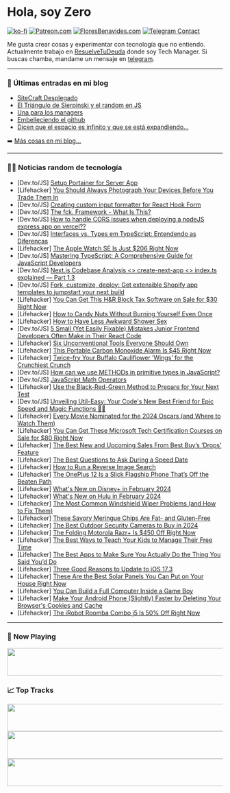 # Hola, soy Zero

[![ko-fi](https://ko-fi.com/img/githubbutton_sm.svg)](https://ko-fi.com/J3J4N0LUK)
[![Patreon.com](https://img.shields.io/endpoint.svg?url=https%3A%2F%2Fshieldsio-patreon.vercel.app%2Fapi%3Fusername%3Dzerodragon%26type%3Dpatrons&style=for-the-badge)](https://patreon.com/zerodragon)
[![FloresBenavides.com](https://img.shields.io/website?down_message=oops&label=MiBlog&style=for-the-badge&up_message=online&url=https%3A%2F%2Ffloresbenavides.com)](https://floresbenavides.com)
[![Telegram Contact](https://img.shields.io/badge/escr%C3%ADbeme-ZeroDragon-%2326A5E4?style=for-the-badge&logo=telegram)](https://t.me/zerodragon)

Me gusta crear cosas y experimentar con tecnología que no entiendo.
Actualmente trabajo en [ResuelveTuDeuda](http://github.com/resuelve) donde soy Tech Manager.
Si buscas chamba, mandame un mensaje en [telegram](https://t.me/zerodragon).

---

### 📕 Últimas entradas en mi blog
<!-- BLOG-POST-LIST:START -->
- [SiteCraft Desplegado](https://floresbenavides.com/sitecraft-desplegado/)
- [El Triángulo de Sierpinski y el random en JS](https://floresbenavides.com/el-triangulo-de-sierpinski-y-el-random-en-js/)
- [Una para los managers](https://floresbenavides.com/una-para-los-managers/)
- [Embelleciendo el github](https://floresbenavides.com/embelleciendo-el-github/)
- [Dicen que el espacio es infinito y que se está expandiendo…](https://floresbenavides.com/dicen-que-el-espacio-es-infinito-y-que-se-esta-expandiendo/)
<!-- BLOG-POST-LIST:END -->

➡️ [Más cosas en mi blog...](https://floresbenavides.com)

---

### 👨‍💻 Noticias random de tecnología
<!-- TECH-POSTS:START -->
- [Dev.to/JS] [Setup Portainer for Server App](https://dev.to/akbarnafisa/setup-portainer-for-server-app-4bh9)
- [Lifehacker] [You Should Always Photograph Your Devices Before You Trade Them In](https://lifehacker.com/tech/photograph-devices-before-you-trade-them-in)
- [Dev.to/JS] [Creating custom input formatter for React Hook Form](https://dev.to/eliasjnior/creating-custom-input-formatter-for-react-hook-form-47al)
- [Dev.to/JS] [The fck. Framework - What Is This?](https://dev.to/streetcommunityprogrammer/the-fck-framework-what-is-this-5bbi)
- [Dev.to/JS] [How to handle CORS issues when deploying a nodeJS express app on vercel??](https://dev.to/kartikeykjjaiswal/how-to-handle-cors-issues-when-deploying-a-nodejs-express-app-on-vercel-10kh)
- [Dev.to/JS] [Interfaces vs. Types em TypeScript: Entendendo as Diferenças](https://dev.to/vitorrios1001/interfaces-vs-types-em-typescript-entendendo-as-diferencas-2h73)
- [Lifehacker] [The Apple Watch SE Is Just $206 Right Now](https://lifehacker.com/tech/best-apple-watch-se-deal)
- [Dev.to/JS] [Mastering TypeScript: A Comprehensive Guide for JavaScript Developers](https://dev.to/bartzalewski/mastering-typescript-a-comprehensive-guide-for-javascript-developers-3opm)
- [Dev.to/JS] [Next.js Codebase Analysis &lt;&gt; create-next-app &lt;&gt; index.ts explained — Part 1.3](https://dev.to/ramunarasinga/nextjs-codebase-analysis-create-next-app-indexts-explained-part-13-5a37)
- [Dev.to/JS] [Fork, customize, deploy: Get extensible Shopify app templates to jumpstart your next build](https://dev.to/gadgetdev/fork-customize-deploy-get-extensible-shopify-app-templates-to-jumpstart-your-next-build-36kh)
- [Lifehacker] [You Can Get This H&amp;R Block Tax Software on Sale for $30 Right Now](https://lifehacker.com/money/hr-block-tax-software-sale)
- [Lifehacker] [How to Candy Nuts Without Burning Yourself Even Once](https://lifehacker.com/how-to-candy-nuts-without-burning-yourself-even-once-1849744499)
- [Lifehacker] [How to Have Less Awkward Shower Sex](https://lifehacker.com/relationships/how-to-have-less-awkward-shower-sex)
- [Dev.to/JS] [5 Small &lpar;Yet Easily Fixable&rpar; Mistakes Junior Frontend Developers Often Make in Their React Code](https://dev.to/_ndeyefatoudiop/5-small-yet-easily-fixable-mistakes-junior-frontend-developers-often-make-in-their-react-code-2bjn)
- [Lifehacker] [Six Unconventional Tools Everyone Should Own](https://lifehacker.com/home/unconventional-tools-worth-owning)
- [Lifehacker] [This Portable Carbon Monoxide Alarm Is $45 Right Now](https://lifehacker.com/home/portable-carbon-monoxide-alarm-sale)
- [Lifehacker] [Twice-fry Your Buffalo Cauliflower ‘Wings’ for the Crunchiest Crunch](https://lifehacker.com/food-drink/best-twice-fried-buffalo-cauliflower-wings-recipe)
- [Dev.to/JS] [How can we use METHODs in primitive types in JavaScript?](https://dev.to/kantakshay/how-can-we-use-methods-in-primitive-types-in-javascript-5c05)
- [Dev.to/JS] [JavaScript Math Operators](https://dev.to/joanayebola/javascript-math-operators-99m)
- [Lifehacker] [Use the Black-Red-Green Method to Prepare for Your Next Test](https://lifehacker.com/family/black-red-green-method-to-study)
- [Dev.to/JS] [Unveiling Util-Easy: Your Code&#39;s New Best Friend for Epic Speed and Magic Functions 🚀✨](https://dev.to/sanjaiyan_dev/unveiling-util-easy-your-codes-new-best-friend-for-epic-speed-and-magic-functions-340e)
- [Lifehacker] [Every Movie Nominated for the 2024 Oscars &lpar;and Where to Watch Them&rpar;](https://lifehacker.com/entertainment/where-to-stream-2024-oscar-nominees)
- [Lifehacker] [You Can Get These Microsoft Tech Certification Courses on Sale for $80 Right Now](https://lifehacker.com/work/microsoft-certification-training-bundle-sale)
- [Lifehacker] [The Best New and Upcoming Sales From Best Buy’s ‘Drops’ Feature](https://lifehacker.com/tech/best-buy-drops)
- [Lifehacker] [The Best Questions to Ask During a Speed Date](https://lifehacker.com/relationships/best-speed-dating-questions)
- [Lifehacker] [How to Run a Reverse Image Search](https://lifehacker.com/tech/how-to-run-a-reverse-image-search)
- [Lifehacker] [The OnePlus 12 Is a Slick Flagship Phone That’s Off the Beaten Path](https://lifehacker.com/tech/oneplus-12-review-a-slick-flagship-phone-thats-off-the-beaten-path)
- [Lifehacker] [What&#39;s New on Disney+ in February 2024](https://lifehacker.com/entertainment/whats-new-on-disney-in-february-2024)
- [Lifehacker] [What&#39;s New on Hulu in February 2024](https://lifehacker.com/entertainment/whats-new-on-hulu-in-february-2024)
- [Lifehacker] [The Most Common Windshield Wiper Problems &lpar;and How to Fix Them&rpar;](https://lifehacker.com/travel/most-common-windshield-wiper-problems-and-how-to-fix)
- [Lifehacker] [These Savory Meringue Chips Are Fat- and Gluten-Free](https://lifehacker.com/food-drink/savory-meringue-chips-recipe)
- [Lifehacker] [The Best Outdoor Security Cameras to Buy in 2024](https://lifehacker.com/tech/best-outdoor-security-cameras-you-can-buy-in-2024)
- [Lifehacker] [The Folding Motorola Razr+ Is $450 Off Right Now](https://lifehacker.com/tech/unlocked-motorola-razr-is-450-dollars-off-right-now)
- [Lifehacker] [The Best Ways to Teach Your Kids to Manage Their Free Time](https://lifehacker.com/family/teach-kids-to-manage-free-time)
- [Lifehacker] [The Best Apps to Make Sure You Actually Do the Thing You Said You’d Do](https://lifehacker.com/work/the-best-apps-for-staying-accountable-to-your-goals)
- [Lifehacker] [Three Good Reasons to Update to iOS 17.3](https://lifehacker.com/tech/best-features-coming-in-the-new-ios)
- [Lifehacker] [These Are the Best Solar Panels You Can Put on Your House Right Now](https://lifehacker.com/home/the-best-solar-panels-you-can-put-on-your-house-right-now)
- [Lifehacker] [You Can Build a Full Computer Inside a Game Boy](https://lifehacker.com/tech/reboi-kickstarter-build-a-computer-inside-a-game-boy)
- [Lifehacker] [Make Your Android Phone &lpar;Slightly&rpar; Faster by Deleting Your Browser&#39;s Cookies and Cache](https://lifehacker.com/tech/how-to-delete-your-browsers-cookies-and-cache-on-android)
- [Lifehacker] [The iRobot Roomba Combo j5 Is 50% Off Right Now](https://lifehacker.com/home/the-irobot-roomba-combo-j5-is-half-off-right-now)<!-- TECH-POSTS:END -->

---

### 🎵 Now Playing
<a href="https://spotify-now-playing-dun.vercel.app/now-playing?open"><img src="https://spotify-now-playing-dun.vercel.app/now-playing" width="540" height="64"></a>

### 📈 Top Tracks
<a href="https://spotify-now-playing-dun.vercel.app/top-tracks?i=1&open"><img src="https://spotify-now-playing-dun.vercel.app/top-tracks?i=1" width="540" height="64"></a>
<a href="https://spotify-now-playing-dun.vercel.app/top-tracks?i=2&open"><img src="https://spotify-now-playing-dun.vercel.app/top-tracks?i=2" width="540" height="64"></a>
<a href="https://spotify-now-playing-dun.vercel.app/top-tracks?i=3&open"><img src="https://spotify-now-playing-dun.vercel.app/top-tracks?i=3" width="540" height="64"></a>
